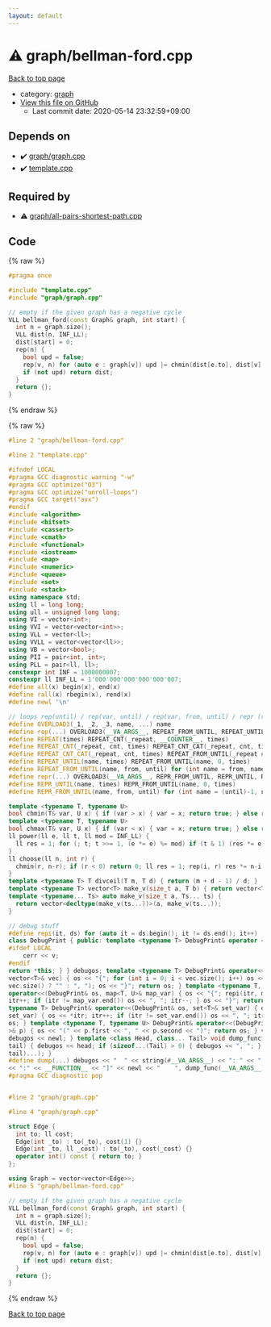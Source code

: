 ```yaml
---
layout: default
---
```


<!-- mathjax config similar to math.stackexchange -->
<script type="text/javascript" async
  src="https://cdnjs.cloudflare.com/ajax/libs/mathjax/2.7.5/MathJax.js?config=TeX-MML-AM_CHTML">
</script>
<script type="text/x-mathjax-config">
  MathJax.Hub.Config({
    TeX: { equationNumbers: { autoNumber: "AMS" }},
    tex2jax: {
      inlineMath: [ ['$','$'] ],
      processEscapes: true
    },
    "HTML-CSS": { matchFontHeight: false },
    displayAlign: "left",
    displayIndent: "2em"
  });
</script>

<script type="text/javascript" src="https://cdnjs.cloudflare.com/ajax/libs/jquery/3.4.1/jquery.min.js"></script>
<script src="https://cdn.jsdelivr.net/npm/jquery-balloon-js@1.1.2/jquery.balloon.min.js" integrity="sha256-ZEYs9VrgAeNuPvs15E39OsyOJaIkXEEt10fzxJ20+2I=" crossorigin="anonymous"></script>
<script type="text/javascript" src="../../assets/js/copy-button.js"></script>
<link rel="stylesheet" href="../../assets/css/copy-button.css" />


# :warning: graph/bellman-ford.cpp

<a href="../../index.html">Back to top page</a>

* category: <a href="../../index.html#f8b0b924ebd7046dbfa85a856e4682c8">graph</a>
* <a href="{{ site.github.repository_url }}/blob/master/graph/bellman-ford.cpp">View this file on GitHub</a>
    - Last commit date: 2020-05-14 23:32:59+09:00




## Depends on

* :heavy_check_mark: <a href="graph.cpp.html">graph/graph.cpp</a>
* :heavy_check_mark: <a href="../template.cpp.html">template.cpp</a>


## Required by

* :warning: <a href="all-pairs-shortest-path.cpp.html">graph/all-pairs-shortest-path.cpp</a>


## Code

<a id="unbundled"></a>
{% raw %}
```cpp
#pragma once

#include "template.cpp"
#include "graph/graph.cpp"

// empty if the given graph has a negative cycle
VLL bellman_ford(const Graph& graph, int start) {
  int n = graph.size();
  VLL dist(n, INF_LL);
  dist[start] = 0;
  rep(n) {
    bool upd = false;
    rep(v, n) for (auto e : graph[v]) upd |= chmin(dist[e.to], dist[v] + e.cost);
    if (not upd) return dist;
  }
  return {};
}
```
{% endraw %}

<a id="bundled"></a>
{% raw %}
```cpp
#line 2 "graph/bellman-ford.cpp"

#line 2 "template.cpp"

#ifndef LOCAL
#pragma GCC diagnostic warning "-w"
#pragma GCC optimize("O3")
#pragma GCC optimize("unroll-loops")
#pragma GCC target("avx")
#endif
#include <algorithm>
#include <bitset>
#include <cassert>
#include <cmath>
#include <functional>
#include <iostream>
#include <map>
#include <numeric>
#include <queue>
#include <set>
#include <stack>
using namespace std;
using ll = long long;
using ull = unsigned long long;
using VI = vector<int>;
using VVI = vector<vector<int>>;
using VLL = vector<ll>;
using VVLL = vector<vector<ll>>;
using VB = vector<bool>;
using PII = pair<int, int>;
using PLL = pair<ll, ll>;
constexpr int INF = 1000000007;
constexpr ll INF_LL = 1'000'000'000'000'000'007;
#define all(x) begin(x), end(x)
#define rall(x) rbegin(x), rend(x)
#define newl '\n'

// loops rep(until) / rep(var, until) / rep(var, from, until) / repr (reversed order)
#define OVERLOAD3(_1, _2, _3, name, ...) name
#define rep(...) OVERLOAD3(__VA_ARGS__, REPEAT_FROM_UNTIL, REPEAT_UNTIL, REPEAT)(__VA_ARGS__)
#define REPEAT(times) REPEAT_CNT(_repeat, __COUNTER__, times)
#define REPEAT_CNT(_repeat, cnt, times) REPEAT_CNT_CAT(_repeat, cnt, times)
#define REPEAT_CNT_CAT(_repeat, cnt, times) REPEAT_FROM_UNTIL(_repeat ## cnt, 0, times)
#define REPEAT_UNTIL(name, times) REPEAT_FROM_UNTIL(name, 0, times)
#define REPEAT_FROM_UNTIL(name, from, until) for (int name = from, name ## __until = (until); name < name ## __until; name++)
#define repr(...) OVERLOAD3(__VA_ARGS__, REPR_FROM_UNTIL, REPR_UNTIL, REPEAT)(__VA_ARGS__)
#define REPR_UNTIL(name, times) REPR_FROM_UNTIL(name, 0, times)
#define REPR_FROM_UNTIL(name, from, until) for (int name = (until)-1, name ## __from = (from); name >= name ## __from; name--)

template <typename T, typename U>
bool chmin(T& var, U x) { if (var > x) { var = x; return true; } else return false; }
template <typename T, typename U>
bool chmax(T& var, U x) { if (var < x) { var = x; return true; } else return false; }
ll power(ll e, ll t, ll mod = INF_LL) {
  ll res = 1; for (; t; t >>= 1, (e *= e) %= mod) if (t & 1) (res *= e) %= mod; return res;
}
ll choose(ll n, int r) {
  chmin(r, n-r); if (r < 0) return 0; ll res = 1; rep(i, r) res *= n-i, res /= i+1; return res;
}
template <typename T> T divceil(T m, T d) { return (m + d - 1) / d; }
template <typename T> vector<T> make_v(size_t a, T b) { return vector<T>(a, b); }
template <typename... Ts> auto make_v(size_t a, Ts... ts) {
  return vector<decltype(make_v(ts...))>(a, make_v(ts...));
}

// debug stuff
#define repi(it, ds) for (auto it = ds.begin(); it != ds.end(); it++)
class DebugPrint { public: template <typename T> DebugPrint& operator <<(const T& v) {
#ifdef LOCAL
    cerr << v;
#endif
return *this; } } debugos; template <typename T> DebugPrint& operator<<(DebugPrint& os, const
vector<T>& vec) { os << "{"; for (int i = 0; i < vec.size(); i++) os << vec[i] << (i + 1 ==
vec.size() ? "" : ", "); os << "}"; return os; } template <typename T, typename U> DebugPrint&
operator<<(DebugPrint& os, map<T, U>& map_var) { os << "{"; repi(itr, map_var) { os << *itr;
itr++; if (itr != map_var.end()) os << ", "; itr--; } os << "}"; return os; } template <
typename T> DebugPrint& operator<<(DebugPrint& os, set<T>& set_var) { os << "{"; repi(itr,
set_var) { os << *itr; itr++; if (itr != set_var.end()) os << ", "; itr--; } os << "}"; return
os; } template <typename T, typename U> DebugPrint& operator<<(DebugPrint& os, const pair<T, U
>& p) { os << "(" << p.first << ", " << p.second << ")"; return os; } void dump_func() {
debugos << newl; } template <class Head, class... Tail> void dump_func(Head &&head, Tail &&...
tail) { debugos << head; if (sizeof...(Tail) > 0) { debugos << ", "; } dump_func(std::move(
tail)...); }
#define dump(...) debugos << "  " << string(#__VA_ARGS__) << ": " << "[" << to_string(__LINE__) \
<< ":" << __FUNCTION__ << "]" << newl << "    ", dump_func(__VA_ARGS__)
#pragma GCC diagnostic pop


#line 2 "graph/graph.cpp"

#line 4 "graph/graph.cpp"

struct Edge {
  int to; ll cost;
  Edge(int _to) : to(_to), cost(1) {}
  Edge(int _to, ll _cost) : to(_to), cost(_cost) {}
  operator int() const { return to; }
};

using Graph = vector<vector<Edge>>;
#line 5 "graph/bellman-ford.cpp"

// empty if the given graph has a negative cycle
VLL bellman_ford(const Graph& graph, int start) {
  int n = graph.size();
  VLL dist(n, INF_LL);
  dist[start] = 0;
  rep(n) {
    bool upd = false;
    rep(v, n) for (auto e : graph[v]) upd |= chmin(dist[e.to], dist[v] + e.cost);
    if (not upd) return dist;
  }
  return {};
}

```
{% endraw %}

<a href="../../index.html">Back to top page</a>

